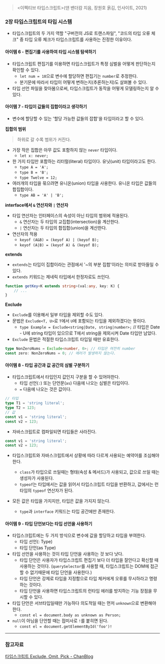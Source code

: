 > <이펙티브 타입스크립트>(댄 밴더캄 지음, 장원호 옭김, 인사이트, 2021)

### 2장 타입스크립트의 타입 시스템

- 타입스크립트의 두 가지 역할 "구버전의 JS로 트랜스파일", "코드의 타입 오류 체크" 중 타입 오류 체크가 타입스크립트를 사용하는 진정한 이유이다.

#### 아이템 6 - 편집기를 사용하여 타입 시스템 탐색하기
- 타입스크립트 편집기를 이용하면 타입스크립트가 특정 심벌을 어떻게 판단하는지 확인할 수 있다.
    - `let num = 10`으로 변수에 할당하면 편집기는 `number`로 추정한다.
    - 분기문에 따라서 타입이 어떻게 변하는지(추론하는지)도 살펴볼 수 있다.
- 타입 선언 파일을 찾아봄으로써, 타입스크립트가 동작을 어떻게 모델링하는지 알 수 있다.

#### 아이템 7 - 타입이 값들의 집합이라고 생각하기
- 변수에 할당할 수 있는 '할당 가능한 값들의 잡합'을 타입이라고 할 수 있다.

**집합의 범위**
> 하위로 갈 수록 범위가 커진다.
- 가장 작은 집합은 아무 값도 포함하지 않는 `never` 타입이다.
    - `let x: never;`
- 한 가지 타입만 포함하는 리터럴(literal) 타입이다. 유닛(unit) 타입이라고도 한다.
    - `type A = 'A';`
    - `type B = 'B';`
    - `type Twelve = 12;`
- 여러개의 타입을 묶으려면 유니온(union) 타입을 사용한다. 유니온 타입은 값들의 합집합이다.
    - `type AB = 'A' | 'B';`

**interface에서 `&` 연산자와 `|` 연산자**
- 타입 연산자는 인터페이스의 속성이 아닌 타입의 범위에 적용된다.
    - `&` 연산자는 두 타입의 교집합(intersection)을 계산한다.
    - `|` 연산자는 두 타입의 합집합(union)을 계산한다.
- 연산자의 적용
    - `keyof (A&B) = (keyof A) | (keyof B);`
    - `keyof (A|B) = (keyof A) & (keyof B);`

**extends**
- `extends`는 타입이 집합이라는 관점에서 '~의 부분 집합'이라는 의미로 받아들일 수 있다.
- `extends` 키워드는 제네릭 타입에서 한정자로도 쓰인다.
```ts
function getKey<K extends string>(val:any, key: K) {
    // ...
}
```

**Exclude**
- `Exclude`를 이용해서 일부 타입을 제외할 수도 있다.
- 문법은 `Exclude<T, U>`로 `T`에서 `U`에 포함되는 타입을 제외하겠다는 뜻이다.
    - `type Example = Exclude<string|Date, string|number>;` // 타입은 Date - U에 string 타입이 있으므로 T에서 string을 제외시켜 Date 타입만 남았다.
- `Exclude` 문법은 적절한 타입스크립트 타입일 때만 유효한다.
```ts
type NonZeroNums = Exclude<number, 0>; // 타입은 여전히 number
const zero: NonZeroNums = 0; // 에러가 발생하지 않는다.
```

#### 아이템 8 - 타입 공간과 값 공간의 심벌 구분하기
- 타입스크립트에서 타입인지 값인지 구분을 할 수 있어야한다.
    - 타입 선언(`:`) 또는 단언문(`as`) 다음에 나오는 심벌은 타입이다.
    - `=` 다음에 나오는 것은 값이다.
```ts
// 타입
type T1 = 'string literal';
type T2 = 123;
// 값
const v1 = 'string literal';
const v2 = 123;
```
- 자바스크립트로 컴파일되면 타입들은 사라진다.
```js
const v1 = 'string literal';
const v2 = 123;
```
- 타입스크립트와 자바스크립트에서 상황에 따라 다르게 사용되는 예약어를 조심해야 한다.
    - `class`가 타입으로 쓰일때는 형태(속성 & 메서드)가 사용되고, 값으로 쓰일 때는 생성자가 사용된다.
    - `typeof`는 타입에서는 값을 읽어서 타입스크립트 타입을 반환하고, 값에서는 런타임의 `typeof` 연산자가 된다.

- 모든 값은 타입을 가지지만, 타입은 값을 가지지 않는다.
    - `type`과 `interface` 키워드는 타입 공간에만 존재한다.

#### 아이템 9 - 타입 단언보다는 타입 선언을 사용하기

- 타입스크립트에는 두 가지 방식으로 변수에 값을 할당하고 타입을 부여한다.
    - 타입 선언(: Type)
    - 타입 단언(as Type)
- 타입 선언을 사용하는 것이 타입 단언을 사용하는 것 보다 낫다.
    - 타입 단언은 사용자가 타입스크립트 편집기 보다 더 타입을 잘안다고 확신할 때 사용하는 것이다. (`querySelector`를 사용할 때, 타입스크립트는 DOM에 접근할 수 없기때문에 타입 단언을 사용한다.)
    - 타입 단언은 강제로 타입을 지정함으로 타입 체커에게 오류를 무시하라고 명령하는 것이다.
    - 타입 단언을 사용하면 타입스크립트의 런타임 에러를 방지하는 기능 장점을 무시할 수 있다.
- 타입 단언은 서브타입일때만 가능하다 의도적일 때는 먼저 `unknown`으로 변환해야 한다.
    - `const el = document.body as unknown as Person;`
- `null`이 아님을 단언할 때는 접미사로 `!`를 붙히면 된다.
    - `const el = document.getElementById('foo')!`


---
### 참고자료
[타입스크립트 Exclude, Omit, Pick - ChanBlog](https://chanhuiseok.github.io/posts/ts-3/)